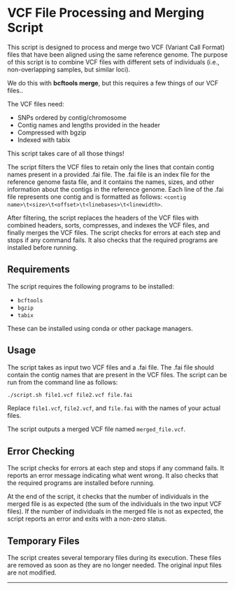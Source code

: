 # VCF File Processing and Merging Script

This script is designed to process and merge two VCF (Variant Call Format) files that have been aligned using the same reference genome. The purpose of this script is to combine VCF files with different sets of individuals (i.e., non-overlapping samples, but similar loci).

We do this with **bcftools merge**, but this requires a few things of our VCF files..

The VCF files need:
- SNPs ordered by contig/chromosome
- Contig names and lengths provided in the header
- Compressed with bgzip
- Indexed with tabix

This script takes care of all those things!

The script filters the VCF files to retain only the lines that contain contig names present in a provided .fai file. The .fai file is an index file for the reference genome fasta file, and it contains the names, sizes, and other information about the contigs in the reference genome. Each line of the .fai file represents one contig and is formatted as follows: `<contig name>\t<size>\t<offset>\t<linebases>\t<linewidth>`.

After filtering, the script replaces the headers of the VCF files with combined headers, sorts, compresses, and indexes the VCF files, and finally merges the VCF files. The script checks for errors at each step and stops if any command fails. It also checks that the required programs are installed before running.

## Requirements

The script requires the following programs to be installed:

- `bcftools`
- `bgzip`
- `tabix`

These can be installed using conda or other package managers.

## Usage

The script takes as input two VCF files and a .fai file. The .fai file should contain the contig names that are present in the VCF files. The script can be run from the command line as follows:

```bash
./script.sh file1.vcf file2.vcf file.fai
```

Replace `file1.vcf`, `file2.vcf`, and `file.fai` with the names of your actual files.

The script outputs a merged VCF file named `merged_file.vcf`.

## Error Checking

The script checks for errors at each step and stops if any command fails. It reports an error message indicating what went wrong. It also checks that the required programs are installed before running.

At the end of the script, it checks that the number of individuals in the merged file is as expected (the sum of the individuals in the two input VCF files). If the number of individuals in the merged file is not as expected, the script reports an error and exits with a non-zero status.

## Temporary Files

The script creates several temporary files during its execution. These files are removed as soon as they are no longer needed. The original input files are not modified.

---
